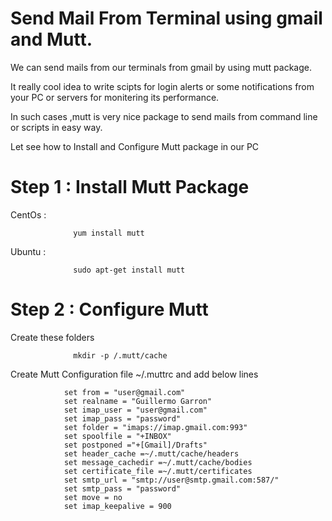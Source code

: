    # Send Mail From Terminal  using gmail and Mutt.
   

We can send mails from our terminals from gmail by using mutt package. 

It really cool idea to write scipts for login alerts  or some notifications from your PC or
servers for monitering its performance.

In such cases ,mutt is very nice package to send mails from command line or scripts in easy way.

Let see how to Install and Configure Mutt package in our PC

# Step 1 :  Install Mutt Package

CentOs  : 

                  yum install mutt
Ubuntu  :  

                  sudo apt-get install mutt

# Step 2 :  Configure Mutt

Create these folders

                  mkdir -p /.mutt/cache
                  
Create Mutt Configuration file ~/.muttrc and add below lines

                set from = "user@gmail.com"
                set realname = "Guillermo Garron"
                set imap_user = "user@gmail.com"
                set imap_pass = "password"
                set folder = "imaps://imap.gmail.com:993"
                set spoolfile = "+INBOX"
                set postponed ="+[Gmail]/Drafts"
                set header_cache =~/.mutt/cache/headers
                set message_cachedir =~/.mutt/cache/bodies
                set certificate_file =~/.mutt/certificates
                set smtp_url = "smtp://user@smtp.gmail.com:587/"
                set smtp_pass = "password"
                set move = no 
                set imap_keepalive = 900
  
